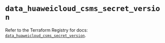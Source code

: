 # `data_huaweicloud_csms_secret_version`

Refer to the Terraform Registry for docs: [`data_huaweicloud_csms_secret_version`](https://registry.terraform.io/providers/huaweicloud/huaweicloud/1.71.1/docs/data-sources/csms_secret_version).
